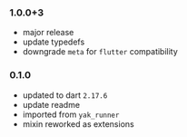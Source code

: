 ### 1.0.0+3
- major release
- update typedefs
- downgrade `meta` for `flutter` compatibility

### 0.1.0
- updated to dart `2.17.6`
- update readme
- imported from `yak_runner`
- mixin reworked as extensions